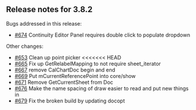 ## Release notes for 3.8.2

Bugs addressed in this release:

* [#674](../../issues/674) Continuity Editor Panel requires double click to populate dropdown

Other changes:

* [#653](../../issues/653) Clean up point picker
<<<<<<< HEAD
* [#665](../../issues/665) Fix up GetRelabelMapping to not require sheet_iterator
* [#667](../../issues/667) remove CalChartDoc begin and end
* [#669](../../issues/669) Put mCurrentReferencePoint into core/show
* [#671](../../issues/671) Remove GetCurrentSheet from Doc
* [#676](../../issues/676) Make the name spacing of draw easier to read and put new things in
* [#679](../../issues/679) Fix the broken build by updating docopt

